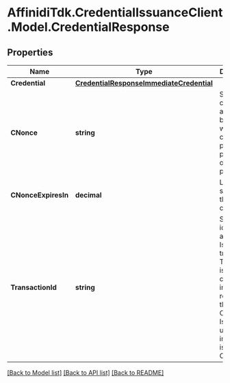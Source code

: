# AffinidiTdk.CredentialIssuanceClient.Model.CredentialResponse

## Properties

Name | Type | Description | Notes
------------ | ------------- | ------------- | -------------
**Credential** | [**CredentialResponseImmediateCredential**](CredentialResponseImmediateCredential.md) |  | 
**CNonce** | **string** | String containing a nonce to be used when creating a proof of possession of the key proof | 
**CNonceExpiresIn** | **decimal** | Lifetime in seconds of the c_nonce | 
**TransactionId** | **string** | String identifying a Deferred Issuance transaction. This claim is contained in the response if the Credential Issuer was unable to immediately issue the Credential. | 

[[Back to Model list]](../README.md#documentation-for-models) [[Back to API list]](../README.md#documentation-for-api-endpoints) [[Back to README]](../README.md)

